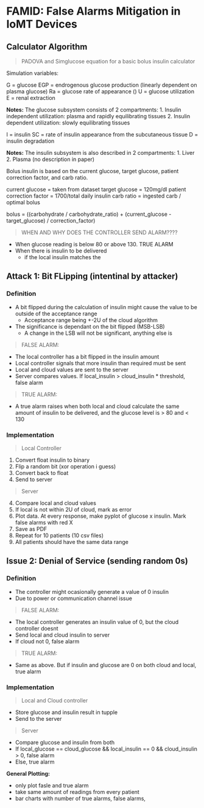 # FAMID: False Alarms Mitigation in IoMT Devices

## Calculator Algorithm

> PADOVA and Simglucose equation for a basic bolus insulin calculator

Simulation variables:

G = glucose
    EGP = endrogenous glucose production (linearly dependent on plasma glucose)
    Ra = glucose rate of appearance ()
    U = glucose utilization
    E = renal extraction

**Notes:**
    The glucose subsystem consists of 2 compartments:
        1. Insulin independent utilization: plasma and rapidly equilibrating tissues
        2. Insulin dependent utilization: slowly equilibrating tissues


I = insulin
    SC = rate of insulin appearance from the subcutaneous tissue
    D = insulin degradation

**Notes:**
    The insulin subsystem is also described in 2 compartments:
        1. Liver
        2. Plasma (no description in paper)

Bolus insulin is based on the current glucose, target glucose, patient correction factor, and carb ratio.

current glucose = taken from dataset
target glucose = 120mg/dl
patient correction factor = 1700/total daily insulin
carb ratio = ingested carb / optimal bolus

bolus = ((carbohydrate / carbohydrate_ratio) + (current_glucose - target_glucose) / correction_factor)

> WHEN AND WHY DOES THE CONTROLLER SEND ALARM????

- When glucose reading is below 80 or above 130. TRUE ALARM
- When there is insulin to be delivered
  - if the local insulin matches the 


## Attack 1: Bit FLipping (intentinal by attacker)

### Definition

- A bit flipped during the calculation of insulin might cause the value to be outside of the acceptance range
  - Acceptance range being +-2U of the cloud algorithm
- The significance is dependant on the bit flipped (MSB-LSB)
  - A change in the LSB will not be significant, anything else is

> FALSE ALARM:
- The local controller has a bit flipped in the insulin amount
- Local controller signals that more insulin than required must be sent
- Local and cloud values are sent to the server
- Server compares values. If local_insulin > cloud_insulin * threshold, false alarm


> TRUE ALARM:
- A true alarm raises when both local and cloud calculate the same amount of insulin to be delivered, and the glucose level is > 80 and < 130

### Implementation

> Local Controller
1. Convert float insulin to binary 
2. Flip a random bit (xor operation i guess)
3. Convert back to float
4. Send to server

> Server
4. Compare local and cloud values
5. If local is not within 2U of cloud, mark as error
6. Plot data. At every response, make pyplot of glucose x insulin. Mark false alarms with red X
7. Save as PDF
8. Repeat for 10 patients (10 csv files)
9. All patients should have the same data range

## Issue 2: Denial of Service (sending random 0s)

### Definition

- The controller might ocasionally generate a value of 0 insulin
- Due to power or communication channel issue
  
> FALSE ALARM:
- The local controller generates an insulin value of 0, but the cloud controller doesnt
- Send local and cloud insulin to server
- If cloud not 0, false alarm

> TRUE ALARM:
- Same as above. But if insulin and glucose are 0 on both cloud and local, true alarm

### Implementation

> Local and Cloud controller
- Store glucose and insulin result in tupple
- Send to the server

> Server
- Compare glucose and insulin from both
- If local_glucose == cloud_glucose && local_insulin == 0 && cloud_insulin > 0, false alarm
- Else, true alarm


**General Plotting:**
- only plot fasle and true alarm
- take same amount of readings from every patient
- bar charts with number of true alarms, false alarms, 

